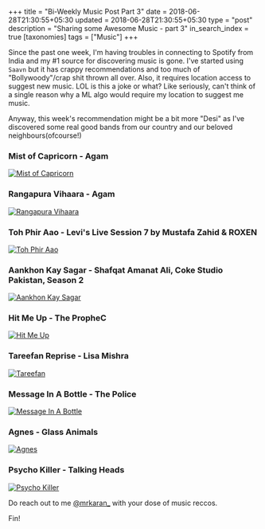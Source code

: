+++
title = "Bi-Weekly Music Post Part 3"
date = 2018-06-28T21:30:55+05:30
updated = 2018-06-28T21:30:55+05:30
type = "post"
description = "Sharing some Awesome Music - part 3"
in_search_index = true
[taxonomies]
tags = ["Music"]
+++

Since the past one week, I'm having troubles in connecting to Spotify from India and my #1 source for discovering music is gone.<i class="em em-disappointed"></i>
I've started using `Saavn` but it has crappy recommendations and too much of "Bollywoody"/crap shit thrown all over. Also, it requires location access to suggest new
music. LOL is this a joke or what? Like seriously, can't think of a single reason why a ML algo would require my location to suggest me music.

Anyway, this week's recommendation might be a bit more "Desi" as I've discovered some real good bands from our country and our beloved neighbours(ofcourse!)

### Mist of Capricorn - Agam

[![Mist of Capricorn](https://img.youtube.com/vi/zkvNnRjIhPE/0.jpg)](https://www.youtube.com/watch?v=zkvNnRjIhPE)

### Rangapura Vihaara - Agam

[![Rangapura Vihaara](https://img.youtube.com/vi/oESni03J8h8/0.jpg)](https://www.youtube.com/watch?v=oESni03J8h8)

### Toh Phir Aao - Levi's Live Session 7 by Mustafa Zahid & ROXEN

[![Toh Phir Aao](https://img.youtube.com/vi/xbqyLExOeyk/0.jpg)](https://www.youtube.com/watch?v=xbqyLExOeyk)

### Aankhon Kay Sagar - Shafqat Amanat Ali, Coke Studio Pakistan, Season 2

[![Aankhon Kay Sagar](https://img.youtube.com/vi/I7xqX51zqoM/0.jpg)](https://www.youtube.com/watch?v=I7xqX51zqoM)

### Hit Me Up - The PropheC

[![Hit Me Up](https://img.youtube.com/vi/3B14osWIJRM/0.jpg)](https://www.youtube.com/watch?v=3B14osWIJRM)

### Tareefan Reprise - Lisa Mishra

[![Tareefan](https://img.youtube.com/vi/_Uksazt6G2M/0.jpg)](https://www.youtube.com/watch?v=_Uksazt6G2M)

### Message In A Bottle - The Police

[![Message In A Bottle](https://img.youtube.com/vi/MbXWrmQW-OE/0.jpg)](https://www.youtube.com/watch?v=MbXWrmQW-OE)

### Agnes - Glass Animals

[![Agnes](https://img.youtube.com/vi/PhdtdUljThU/0.jpg)](https://www.youtube.com/watch?v=PhdtdUljThU)

### Psycho Killer - Talking Heads

[![Psycho Killer](https://img.youtube.com/vi/2fioGtDPNEk/0.jpg)](https://www.youtube.com/watch?v=2fioGtDPNEk)

Do reach out to me [@mrkaran\_](https://twitter.com/mrkaran_) with your dose of music reccos.

Fin!
